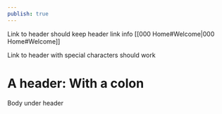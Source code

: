 ```yaml
---
publish: true
---
```

Link to header should keep header link info
[[000 Home#Welcome\|000 Home#Welcome]]

Link to header with special characters should work

<div class="transclusion internal-embed is-loaded"><div class="markdown-embed">



# A header: With a colon
Body under header


</div></div>
